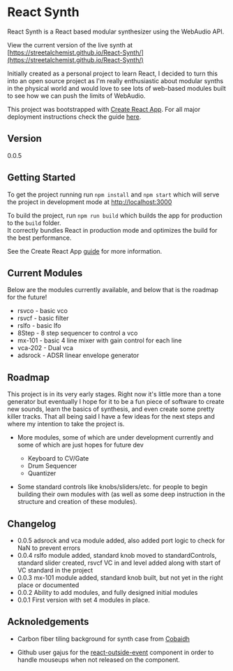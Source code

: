 # React Synth

React Synth is a React based modular synthesizer using the WebAudio API.

View the current version of the live synth at [https://streetalchemist.github.io/React-Synth/](https://streetalchemist.github.io/React-Synth/)

Initially created as a personal project to learn React, I decided to turn this into an open source project as I'm really enthusiastic about modular synths in the physical world and would love to see lots of web-based modules built to see how we can push the limits of WebAudio.

This project was bootstrapped with [Create React App](https://github.com/facebookincubator/create-react-app). For all major deployment instructions check the guide [here](https://github.com/facebookincubator/create-react-app/blob/master/packages/react-scripts/template/README.md).

## Version
0.0.5

## Getting Started

To get the project running run `npm install` and `npm start` which will serve the project in development mode at [http://localhost:3000](http://localhost:3000)

To build the project, run `npm run build` which builds the app for production to the `build` folder.<br>
It correctly bundles React in production mode and optimizes the build for the best performance.

See the Create React App [guide](https://github.com/facebookincubator/create-react-app/blob/master/packages/react-scripts/template/README.md) for more information.

## Current Modules

Below are the modules currently available, and below that is the roadmap for the future!

- rsvco - basic vco
- rsvcf - basic filter
- rslfo - basic lfo
- 8Step - 8 step sequencer to control a vco
- mx-101 - basic 4 line mixer with gain control for each line
- vca-202 - Dual vca
- adsrock - ADSR linear envelope generator

## Roadmap

This project is in its very early stages. Right now it's little more than a tone generator but eventually I hope for it to be a fun piece of software to create new sounds, learn the basics of synthesis, and even create some pretty killer tracks. That all being said I have a few ideas for the next steps and where my intention to take the project is.

- More modules, some of which are under development currently and some of which are just hopes for future dev
	- Keyboard to CV/Gate
	- Drum Sequencer
	- Quantizer

- Some standard controls like knobs/sliders/etc. for people to begin building their own modules with (as well as some deep instruction in the structure and creation of these modules).


## Changelog

- 0.0.5 adsrock and vca module added, also added port logic to check for NaN to prevent errors
- 0.0.4 rslfo module added, standard knob moved to standardControls, standard slider created, rsvcf VC in and level added along with start of VC standard in the project
- 0.0.3 mx-101 module added, standard knob built, but not yet in the right place or documented
- 0.0.2 Ability to add modules, and fully designed initial modules
- 0.0.1 First version with set 4 modules in place.

## Acknoledgements

- Carbon fiber tiling background for synth case from [Cobaidh](https://community.coreldraw.com/show/community_galleries_abc_/m/cobaidh/143125)

- Github user gajus for the [react-outside-event](https://github.com/gajus/react-outside-event) component in order to handle mouseups when not released on the component.
